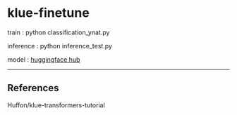 # klue-finetune


train : python classification_ynat.py

inference : python inference_test.py

model : [huggingface hub](https://huggingface.co/yobi)

---------------------------------------------------
## References

Huffon/klue-transformers-tutorial
